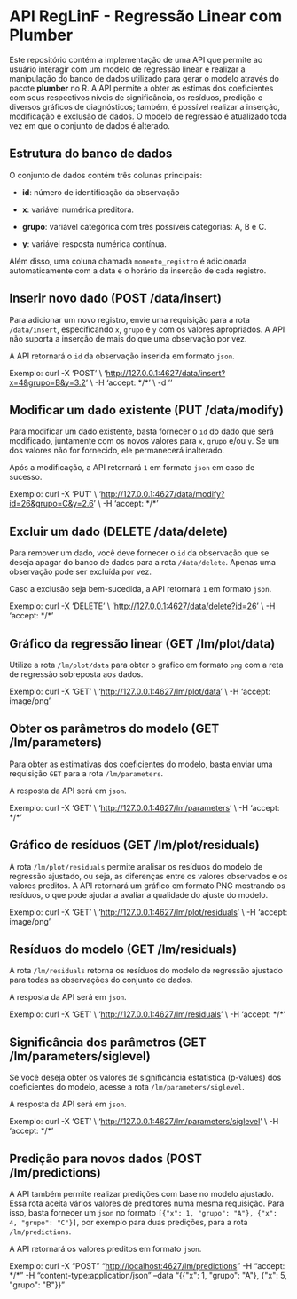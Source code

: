 
<!-- README.md is generated from README.Rmd. Please edit that file -->

# API RegLinF - Regressão Linear com Plumber

Este repositório contém a implementação de uma API que permite ao
usuário interagir com um modelo de regressão linear e realizar a
manipulação do banco de dados utilizado para gerar o modelo através do
pacote **plumber** no R. A API permite a obter as estimas dos
coeficientes com seus respectivos níveis de significância, os resíduos,
predição e diversos gráficos de diagnósticos; também, é possível
realizar a inserção, modificação e exclusão de dados. O modelo de
regressão é atualizado toda vez em que o conjunto de dados é alterado.

## Estrutura do banco de dados

O conjunto de dados contém três colunas principais:

- **id**: número de identificação da observação

- **x**: variável numérica preditora.

- **grupo**: variável categórica com três possíveis categorias: A, B e
  C.

- **y**: variável resposta numérica contínua.

Além disso, uma coluna chamada `momento_registro` é adicionada
automaticamente com a data e o horário da inserção de cada registro.

## Inserir novo dado (POST /data/insert)

Para adicionar um novo registro, envie uma requisição para a rota
`/data/insert`, especificando `x`, `grupo` e `y` com os valores
apropriados. A API não suporta a inserção de mais do que uma observação
por vez.

A API retornará o `id` da observação inserida em formato `json`.

Exemplo: curl -X ‘POST’ \\
‘<http://127.0.0.1:4627/data/insert?x=4&grupo=B&y=3.2>’ \\ -H ‘accept:
\*/\*’ \\ -d ’’

## Modificar um dado existente (PUT /data/modify)

Para modificar um dado existente, basta fornecer o `id` do dado que será
modificado, juntamente com os novos valores para `x`, `grupo` e/ou `y`.
Se um dos valores não for fornecido, ele permanecerá inalterado.

Após a modificação, a API retornará `1` em formato `json` em caso de
sucesso.

Exemplo: curl -X ‘PUT’ \\
‘<http://127.0.0.1:4627/data/modify?id=26&grupo=C&y=2.6>’ \\ -H ‘accept:
\*/\*’

## Excluir um dado (DELETE /data/delete)

Para remover um dado, você deve fornecer o `id` da observação que se
deseja apagar do banco de dados para a rota `/data/delete`. Apenas uma
observação pode ser excluída por vez.

Caso a exclusão seja bem-sucedida, a API retornará `1` em formato
`json`.

Exemplo: curl -X ‘DELETE’ \\ ‘<http://127.0.0.1:4627/data/delete?id=26>’
\\ -H ‘accept: \*/\*’

## Gráfico da regressão linear (GET /lm/plot/data)

Utilize a rota `/lm/plot/data` para obter o gráfico em formato `png` com
a reta de regressão sobreposta aos dados.

Exemplo: curl -X ‘GET’ \\ ‘<http://127.0.0.1:4627/lm/plot/data>’ \\ -H
‘accept: image/png’

## Obter os parâmetros do modelo (GET /lm/parameters)

Para obter as estimativas dos coeficientes do modelo, basta enviar uma
requisição `GET` para a rota `/lm/parameters`.

A resposta da API será em `json`.

Exemplo: curl -X ‘GET’ \\ ‘<http://127.0.0.1:4627/lm/parameters>’ \\ -H
‘accept: \*/\*’

## Gráfico de resíduos (GET /lm/plot/residuals)

A rota `/lm/plot/residuals` permite analisar os resíduos do modelo de
regressão ajustado, ou seja, as diferenças entre os valores observados e
os valores preditos. A API retornará um gráfico em formato PNG mostrando
os resíduos, o que pode ajudar a avaliar a qualidade do ajuste do
modelo.

Exemplo: curl -X ‘GET’ \\ ‘<http://127.0.0.1:4627/lm/plot/residuals>’ \\
-H ‘accept: image/png’

## Resíduos do modelo (GET /lm/residuals)

A rota `/lm/residuals` retorna os resíduos do modelo de regressão
ajustado para todas as observações do conjunto de dados.

A resposta da API será em `json`.

Exemplo: curl -X ‘GET’ \\ ‘<http://127.0.0.1:4627/lm/residuals>’ \\ -H
‘accept: \*/\*’

## Significância dos parâmetros (GET /lm/parameters/siglevel)

Se você deseja obter os valores de significância estatística (p-values)
dos coeficientes do modelo, acesse a rota `/lm/parameters/siglevel`.

A resposta da API será em `json`.

Exemplo: curl -X ‘GET’ \\
‘<http://127.0.0.1:4627/lm/parameters/siglevel>’ \\ -H ‘accept: \*/\*’

## Predição para novos dados (POST /lm/predictions)

A API também permite realizar predições com base no modelo ajustado.
Essa rota aceita vários valores de preditores numa mesma requisição.
Para isso, basta fornecer um `json` no formato
`[{"x": 1, "grupo": "A"}, {"x": 4, "grupo": "C"}]`, por exemplo para
duas predições, para a rota `/lm/predictions`.

A API retornará os valores preditos em formato `json`.

Exemplo: curl -X “POST” “<http://localhost:4627/lm/predictions>” -H
“accept: \*/\*” -H “content-type:application/json” –data “{{"x": 1,
"grupo": "A"}, {"x": 5, "grupo": "B"}}”
